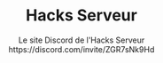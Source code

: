<div align="center">
<h1> Hacks Serveur </h1>
Le site Discord de l'Hacks Serveur
<br>
https://discord.com/invite/ZGR7sNk9Hd
</div>
